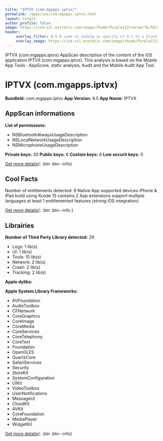 ```yaml
---
title: "IPTVX (com.mgapps.iptvx)"
permalink: /apps/ios/com.mgapps.iptvx.html
layout: single
author_profile: false
image: https://is4-ssl.mzstatic.com/image/thumb/Purple112/v4/aa/7b/50/aa7b50fa-53a0-3500-0051-0c8424bc6d76/AppIcon-1x_U007emarketing-0-7-0-sRGB-85-220.png/512x512bb.jpg
header: 
     overlay_filter: 0.5 # same as adding an opacity of 0.5 to a black background
     overlay_image: https://is4-ssl.mzstatic.com/image/thumb/Purple112/v4/aa/7b/50/aa7b50fa-53a0-3500-0051-0c8424bc6d76/AppIcon-1x_U007emarketing-0-7-0-sRGB-85-220.png/512x512bb.jpg
---
```

IPTVX (com.mgapps.iptvx) AppScan description of the content of the iOS application IPTVX (com.mgapps.iptvx). This analysis is based on the Mobile App Tools : AppScore, static analysis, Audit and the Mobile Audit App Tool.

# IPTVX (com.mgapps.iptvx)

**BundleId:** com.mgapps.iptvx
**App Version:** 6.5
**App Name:** IPTVX


## AppScan informations 

**List of permissions:** 
- NSBluetoothAlwaysUsageDescription
- NSLocalNetworkUsageDescription
- NSMicrophoneUsageDescription
  
  
**Private keys:** 30
**Public keys:** 6
**Custom keys:** 6
**Low securit keys:** 0
  
[Get more details](/pricing.html){: .btn .btn--info}

## Cool Facts

Number of entitlements detected: 9
Native App
supported devices iPhone & iPad
build using Xcode 13
contains 2 App extensions
support multiple languages
at least 1 entitlemented features (strong iOS integration)
  
[Get more details](/pricing.html){: .btn .btn--info }

## Librairies 
**Number of Third Party Library detected:** 29
- Logs: 1 lib(s)
- UI: 1 lib(s)
- Tools: 10 lib(s)
- Network: 2 lib(s)
- Crash: 2 lib(s)
- Tracking: 2 lib(s)


**Apple dylibs:**


**Apple System Library Frameworks:**
- AVFoundation
- AudioToolbox
- CFNetwork
- CoreGraphics
- CoreImage
- CoreMedia
- CoreServices
- CoreTelephony
- CoreText
- Foundation
- OpenGLES
- QuartzCore
- SafariServices
- Security
- StoreKit
- SystemConfiguration
- UIKit
- VideoToolbox
- UserNotifications
- MessageUI
- CloudKit
- AVKit
- CoreFoundation
- MediaPlayer
- WidgetKit


  
[Get more details](/pricing.html){: .btn .btn--info}

